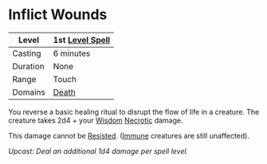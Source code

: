 # Inflict Wounds

|Level|1st [Level Spell](../../../Spell%20Level.md)|
|-----|---------------|
|Casting|6 minutes|
|Duration|None|
|Range|Touch|
|Domains|[Death](../../../Spell%20Domains/Death.md)|

You reverse a basic healing ritual to disrupt the flow of life in a creature. The creature takes 2d4 + your [Wisdom](../../../../Player%20Characters/Chosen%20Statistics/Wisdom.md) [Necrotic](../../../../Damage%20Types/Necrotic.md) damage. 

This damage cannot be [Resisted](../../../../Conditions/Resistant.md). ([Immune](../../../../Conditions/Immune.md) creatures are still unaffected).

*Upcast: Deal an additional 1d4 damage per spell level.*
